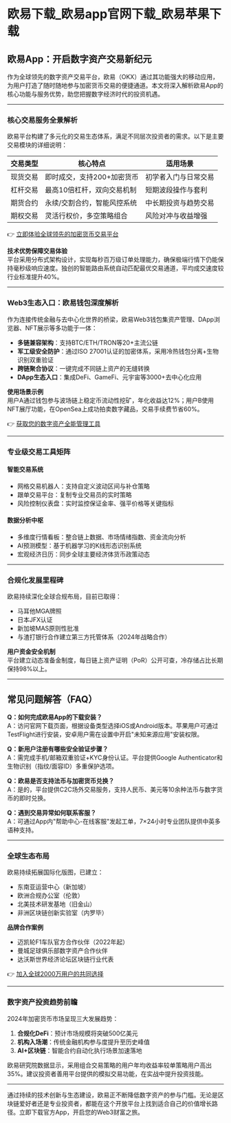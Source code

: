 # 欧易下载_欧易app官网下载_欧易苹果下载

## 欧易App：开启数字资产交易新纪元

作为全球领先的数字资产交易平台，欧易（OKX）通过其功能强大的移动应用，为用户打造了随时随地参与加密货币交易的便捷通道。本文将深入解析欧易App的核心功能与服务优势，助您把握数字经济时代的投资机遇。

---

### 核心交易服务全景解析

欧易平台构建了多元化的交易生态体系，满足不同层次投资者的需求。以下是主要交易模块的详细说明：

| 交易类型   | 核心特点                          | 适用场景                  |
|------------|-----------------------------------|---------------------------|
| 现货交易   | 即时成交，支持200+加密货币        | 初学者入门与日常交易      |
| 杠杆交易   | 最高10倍杠杆，双向交易机制        | 短期波段操作与套利        |
| 期货合约   | 永续/交割合约，智能风控系统       | 中长期投资与趋势交易      |
| 期权交易   | 灵活行权价，多空策略组合          | 风险对冲与收益增强        |

👉 [立即体验全球领先的加密货币交易平台](https://bit.ly/okx_welcome)

**技术优势保障交易体验**  
平台采用分布式架构设计，实现每秒百万级订单处理能力，确保极端行情下仍能保持毫秒级响应速度。独创的智能路由系统自动匹配最优交易通道，平均成交速度较行业标准提升40%。

---

### Web3生态入口：欧易钱包深度解析

作为连接传统金融与去中心化世界的桥梁，欧易Web3钱包集资产管理、DApp浏览器、NFT展示等多功能于一体：

- **多链兼容架构**：支持BTC/ETH/TRON等20+主流公链
- **军工级安全防护**：通过ISO 27001认证的加密体系，采用冷热钱包分离+生物识别双重验证
- **跨链聚合协议**：一键完成不同链上资产的无缝转换
- **DApp生态入口**：集成DeFi、GameFi、元宇宙等3000+去中心化应用

**使用场景示例**  
用户A通过钱包参与波场链上稳定币流动性挖矿，年化收益达12%；用户B使用NFT展厅功能，在OpenSea上成功拍卖数字藏品，交易手续费节省60%。

👉 [获取您的数字资产全能管理工具](https://bit.ly/okx_welcome)

---

### 专业级交易工具矩阵

#### 智能交易系统
- 网格交易机器人：支持自定义波动区间与补仓策略
- 跟单交易平台：复制专业交易员的实时策略
- 风险控制仪表盘：实时监控保证金率、强平价格等关键指标

#### 数据分析中枢
- 多维度行情看板：整合链上数据、市场情绪指数、资金流向分析
- AI预测模型：基于机器学习的K线形态识别系统
- 宏观经济日历：同步全球主要经济体货币政策动态

---

### 合规化发展里程碑

欧易持续深化全球合规布局，目前已取得：
- 马耳他MGA牌照
- 日本JFX认证
- 新加坡MAS原则性批准
- 与渣打银行合作建立第三方托管体系（2024年战略合作）

**用户资金安全机制**  
平台建立动态准备金制度，每日链上资产证明（PoR）公开可查，冷存储占比长期保持98%以上。

---

## 常见问题解答（FAQ）

**Q：如何完成欧易App的下载安装？**  
A：访问官网下载页面，根据设备类型选择iOS或Android版本。苹果用户可通过TestFlight进行安装，安卓用户需在设置中开启"未知来源应用"安装权限。

**Q：新用户注册有哪些安全验证步骤？**  
A：需完成手机/邮箱双重验证+KYC身份认证。平台提供Google Authenticator和生物识别（指纹/面容ID）多重保护选项。

**Q：欧易是否支持法币与加密货币兑换？**  
A：是的，平台提供C2C场外交易服务，支持人民币、美元等10余种法币与数字货币的即时兑换。

**Q：遇到交易异常如何联系客服？**  
A：可通过App内"帮助中心-在线客服"发起工单，7×24小时专业团队提供中英多语种支持。

---

### 全球生态布局

欧易持续拓展国际化版图，已建立：
- 东南亚运营中心（新加坡）
- 欧洲合规办公室（伦敦）
- 北美技术研发基地（旧金山）
- 非洲区块链创新实验室（内罗毕）

**品牌合作案例**  
- 迈凯轮F1车队官方合作伙伴（2022年起）
- 曼城足球俱乐部数字资产合作伙伴
- 达沃斯世界经济论坛区块链行业代表

👉 [加入全球2000万用户的共同选择](https://bit.ly/okx_welcome)

---

### 数字资产投资趋势前瞻

2024年加密货币市场呈现三大发展趋势：
1. **合规化DeFi**：预计市场规模将突破500亿美元
2. **机构入场潮**：传统金融机构参与度提升至历史峰值
3. **AI+区块链**：智能合约自动化执行场景加速落地

欧易研究院数据显示，采用组合交易策略的用户年均收益率较单策略用户高出35%。建议投资者善用平台提供的模拟交易功能，在实战中提升投资技能。

---

通过持续的技术创新与生态建设，欧易正不断降低数字资产的参与门槛。无论是区块链爱好者还是专业投资者，都能在这个开放平台上找到适合自己的价值增长路径。立即下载官方App，开启您的Web3财富之旅。